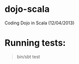dojo-scala
==========

Coding Dojo in Scala (12/04/2013)


Running tests:
==========

> bin/sbt test
